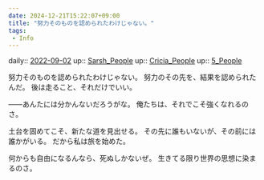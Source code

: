 ```yaml
---
date: 2024-12-21T15:22:07+09:00
title: "努力そのものを認められたわけじゃない。"
tags:
 - Info
---
```


daily:: [2022-09-02](Daily_Note/2022-09-02.md)
up:: [Sarsh_People](../Bar/Novel/Nacaria/Sarsh_People.md)
up:: [Cricia_People](../Bar/Novel/Nacaria/Cricia_People.md)
up:: [5_People](../Bar/Novel/Nacaria/5_People.md)

努力そのものを認められたわけじゃない。
努力のその先を、結果を認められたんだ。
後は走ること、それだけでいい。

――あんたには分かんないだろうがな。
俺たちは、それでこそ強くなれるのさ。


土台を固めてこそ、新たな道を見出せる。
その先に誰もいないが、その前には誰かがいる。
だから私は旅を始めた。


何からも自由になるんなら、死ぬしかないぜ。
生きてる限り世界の思想に染まるのさ。